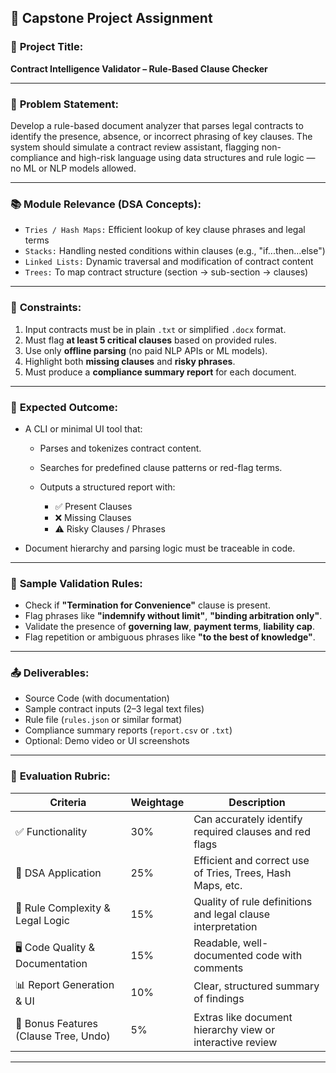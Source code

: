 ## 📌 Capstone Project Assignment

### 🧠 **Project Title:**

**Contract Intelligence Validator – Rule-Based Clause Checker**

---

### 🧾 **Problem Statement:**

Develop a rule-based document analyzer that parses legal contracts to identify the presence, absence, or incorrect phrasing of key clauses. The system should simulate a contract review assistant, flagging non-compliance and high-risk language using data structures and rule logic — no ML or NLP models allowed.

---

### 📚 **Module Relevance (DSA Concepts):**

- `Tries / Hash Maps:` Efficient lookup of key clause phrases and legal terms
- `Stacks:` Handling nested conditions within clauses (e.g., "if...then...else")
- `Linked Lists:` Dynamic traversal and modification of contract content
- `Trees:` To map contract structure (section → sub-section → clauses)

---

### 🚫 **Constraints:**

1. Input contracts must be in plain `.txt` or simplified `.docx` format.
2. Must flag **at least 5 critical clauses** based on provided rules.
3. Use only **offline parsing** (no paid NLP APIs or ML models).
4. Highlight both **missing clauses** and **risky phrases**.
5. Must produce a **compliance summary report** for each document.

---

### 🎯 **Expected Outcome:**

- A CLI or minimal UI tool that:

  - Parses and tokenizes contract content.
  - Searches for predefined clause patterns or red-flag terms.
  - Outputs a structured report with:

    - ✅ Present Clauses
    - ❌ Missing Clauses
    - ⚠️ Risky Clauses / Phrases

- Document hierarchy and parsing logic must be traceable in code.

---

### 🧮 **Sample Validation Rules:**

- Check if **"Termination for Convenience"** clause is present.
- Flag phrases like **"indemnify without limit"**, **"binding arbitration only"**.
- Validate the presence of **governing law**, **payment terms**, **liability cap**.
- Flag repetition or ambiguous phrases like **"to the best of knowledge"**.

---

### 📤 **Deliverables:**

- Source Code (with documentation)
- Sample contract inputs (2–3 legal text files)
- Rule file (`rules.json` or similar format)
- Compliance summary reports (`report.csv` or `.txt`)
- Optional: Demo video or UI screenshots

---

### 📏 **Evaluation Rubric:**

| Criteria                              | Weightage | Description                                                 |
| ------------------------------------- | --------- | ----------------------------------------------------------- |
| ✅ Functionality                      | 30%       | Can accurately identify required clauses and red flags      |
| 📐 DSA Application                    | 25%       | Efficient and correct use of Tries, Trees, Hash Maps, etc.  |
| 📄 Rule Complexity & Legal Logic      | 15%       | Quality of rule definitions and legal clause interpretation |
| 🖥️ Code Quality & Documentation       | 15%       | Readable, well-documented code with comments                |
| 📊 Report Generation & UI             | 10%       | Clear, structured summary of findings                       |
| 🎁 Bonus Features (Clause Tree, Undo) | 5%        | Extras like document hierarchy view or interactive review   |

---
